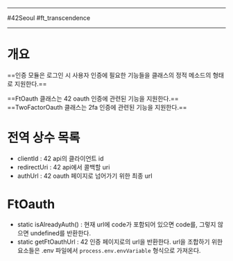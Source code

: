 
---

#42Seoul #ft_transcendence

---

# 개요

==인증 모듈은 로그인 시 사용자 인증에 필요한 기능들을 클래스의 정적 메소드의 형태로 지원한다.==

==FtOauth 클래스는 42 oauth 인증에 관련된 기능을 지원한다.==
==TwoFactorOauth 클래스는 2fa 인증에 관련된 기능을 지원한다.==

# 전역 상수 목록

- clientId : 42 api의 클라이언트 id
- redirectUri : 42 api에서 콜백할 uri
- authUrl : 42 oauth 페이지로 넘어가기 위한 최종 url

# FtOauth

- static isAlreadyAuth() : 현재 url에 code가 포함되어 있으면 code를, 그렇지 않으면 undefined를 반환한다.
- static getFtOauthUrl : 42 인증 페이지로의 url을 반환한다. url을 조합하기 위한 요소들은 .env 파일에서 `process.env.envVariable` 형식으로 가져온다.


